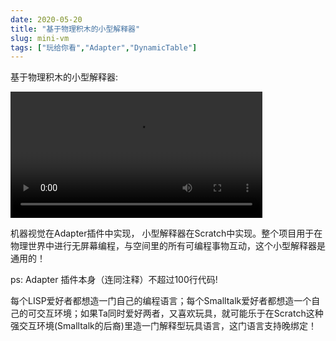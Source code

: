 ```yaml
---
date: 2020-05-20
title: "基于物理积木的小型解释器"
slug: mini-vm
tags: ["玩给你看","Adapter","DynamicTable"]
---
```



基于物理积木的小型解释器:

<!--truncate-->

<video width="80%" src="https://adapter.codelab.club/video/1589977785885032.mp4" controls="controls"></video>


机器视觉在Adapter插件中实现， 小型解释器在Scratch中实现。整个项目用于在物理世界中进行无屏幕编程，与空间里的所有可编程事物互动，这个小型解释器是通用的！

ps: Adapter 插件本身（连同注释）不超过100行代码!

每个LISP爱好者都想造一门自己的编程语言；每个Smalltalk爱好者都想造一个自己的可交互环境；如果Ta同时爱好两者，又喜欢玩具，就可能乐于在Scratch这种强交互环境(Smalltalk的后裔)里造一门解释型玩具语言，这门语言支持晚绑定！


